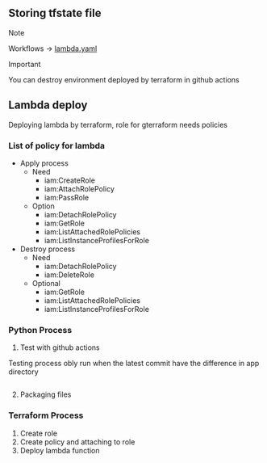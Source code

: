 ## Storing tfstate file
> [!NOTE]
> Workflows -> [lambda.yaml](../../.github/workflows/lambda.yaml)

> [!IMPORTANT]
> You can destroy environment deployed by terraform in github actions

## Lambda deploy
Deploying lambda by terraform, role for gterraform needs policies  

### List of policy for lambda
- Apply process
  - Need
    - iam:CreateRole
    - iam:AttachRolePolicy
    - iam:PassRole
  - Option
    - iam:DetachRolePolicy
    - iam:GetRole
    - iam:ListAttachedRolePolicies
    - iam:ListInstanceProfilesForRole
- Destroy process
  - Need
    - iam:DetachRolePolicy
    - iam:DeleteRole
  - Optional
    - iam:GetRole
    - iam:ListAttachedRolePolicies
    - iam:ListInstanceProfilesForRole

### Python Process
1. Test with github actions

Testing process obly run when the latest commit have the difference in app directory
```yaml

```

2. Packaging files

### Terraform Process
1. Create role
2. Create policy and attaching to role
3. Deploy lambda function

